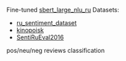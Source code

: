 Fine-tuned [sbert_large_nlu_ru](https://huggingface.co/ai-forever/sbert_large_nlu_ru)
Datasets:
* [ru_sentiment_dataset](https://huggingface.co/datasets/MonoHime/ru_sentiment_dataset)
* [kinopoisk](https://huggingface.co/datasets/blinoff/kinopoisk)
* [SentiRuEval2016](https://huggingface.co/datasets/mteb/SentiRuEval2016)

pos/neu/neg reviews classification
